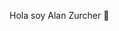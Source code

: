  Hola soy Alan Zurcher 👋

<!--
**alanzurcher/alanzurcher** is a ✨ _special_ ✨ repository because its `README.md` (this file) appears on your GitHub profile.


- 🌱 Actualmente estoy en el ultimo año de Analista Funcional de sistemas informáticos.
- 💻 Habilidades: 
  - Python, 
  - MySQL

- 📚 Tengo conocimientos en:
  -  JavaScript
  -  JQuery
  -  HTML5
  -  CSS
